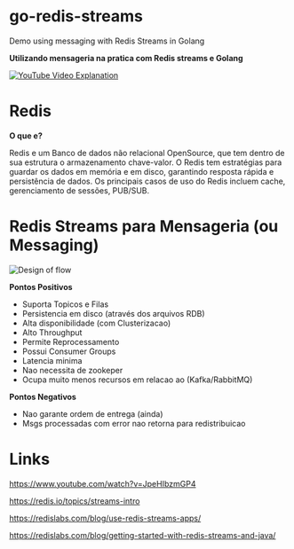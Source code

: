 # go-redis-streams
Demo using messaging with Redis Streams in Golang

**Utilizando mensageria na pratica com Redis streams e Golang**

[![YouTube Video Explanation](http://img.youtube.com/vi/Kc-tcrP0c10/0.jpg)](http://www.youtube.com/watch?v=Kc-tcrP0c10 "Utilizando mensageria na pratica com Redis streams e Golang")

# Redis

**O que e?**

Redis e um Banco de dados não relacional OpenSource, que tem dentro de sua estrutura o armazenamento chave-valor.
O Redis tem estratégias para guardar os dados em memória e em disco, garantindo resposta rápida e persistência de dados. Os principais casos de uso do Redis incluem cache, gerenciamento de sessões, PUB/SUB.

# Redis Streams para Mensageria (ou Messaging)

![Design of flow](/media/flow.png)

**Pontos Positivos**

- Suporta Topicos e Filas 
- Persistencia em disco (através dos arquivos RDB)
- Alta disponibilidade (com Clusterizacao)
- Alto Throughput
- Permite Reprocessamento
- Possui Consumer Groups
- Latencia minima
- Nao necessita de zookeper
- Ocupa muito menos recursos em relacao ao (Kafka/RabbitMQ)

**Pontos Negativos**

- Nao garante ordem de entrega (ainda)
- Msgs processadas com error nao retorna para redistribuicao


# Links

https://www.youtube.com/watch?v=JpeHIbzmGP4

https://redis.io/topics/streams-intro

https://redislabs.com/blog/use-redis-streams-apps/

https://redislabs.com/blog/getting-started-with-redis-streams-and-java/


